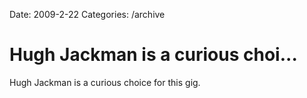 Date: 2009-2-22
Categories: /archive

# Hugh Jackman is a curious choi...

Hugh Jackman is a curious choice for this gig.
